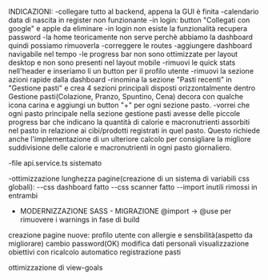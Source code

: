 INDICAZIONI:
-collegare tutto al backend, appena la GUI è finita
-calendario data di nascita in register non funzionante
-in login: button "Collegati con google" e apple da eliminare
-in login non esiste la funzionalità recupera password 
-la home teoricamente non serve perchè abbiamo la dashboard quindi possiamo rimuoverla
-correggere le routes
-aggiungere dashboard navigabile nel tempo
-le progress bar non sono ottimizzate per layout desktop e non sono presenti nel layout mobile
-rimuovi le quick stats nell'header e inseriamo lì un button per il profilo utente
-rimuovi la sezione azioni rapide dalla dashboard
-rinomina la sezione "Pasti recenti" in "Gestione pasti" e crea 4 sezioni principali disposti orizzontalmente dentro Gestione pasti(Colazione, Pranzo, Spuntino, Cena) decora con qualche icona carina e aggiungi un button "+" per ogni sezione pasto.
-vorrei che ogni pasto principale nella sezione gestione pasti avesse delle piccole progress bar che indicano la quantità di calorie e macronutrienti assorbiti nel pasto in relazione ai cibi/prodotti registrati in quel pasto. Questo richiede anche l'implementazione di un ulteriore calcolo per consigliare la migliore suddivisione delle calorie e macronutrienti in ogni pasto giornaliero.


-file api.service.ts sistemato

-ottimizzazione lunghezza pagine(creazione di un sistema di variabili css globali):
--css dashboard fatto
--css scanner fatto
--import inutili rimossi in entrambi

- MODERNIZZAZIONE SASS - MIGRAZIONE @import → @use per rimuovere i warnings in fase di build


creazione pagine nuove:
profilo utente con allergie e sensbilità(aspetto da migliorare)
cambio password(OK)
modifica dati personali
visualizzazione obiettivi con ricalcolo automatico
registrazione pasti

ottimizzazione di view-goals
